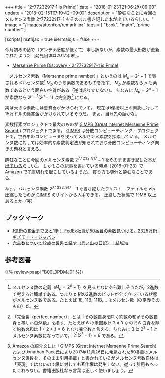 +++
title = "2^77232917-1 is Prime!"
date =  "2018-01-23T21:06:29+09:00"
update =  "2018-02-15T07:19:42+09:00"
description = "酔狂なことに今回のメルセンヌ素数 2^77232917-1 をそのまま書き記した本が出ているらしい。"
image = "/images/attention/remark.jpg"
tags = [ "book", "math", "prime-number" ]

[scripts]
  mathjax = true
  mermaidjs = false
+++

今月初めの話で（アンテナ感度が低くて）申し訳ないが，素数の最大桁数が更新されたようだ（発見自体は2017年末）。

- [Mersenne Prime Discovery - 2^77232917-1 is Prime!](https://www.mersenne.org/primes/?press=M77232917)

「メルセンヌ素数（Mersenne prime number）」というのは $M_p = 2^p-1$ で表されるメルセンヌ数[^mn1] $M_p$ のうち素数であるものを指す。
$M_p$ が素数なら $p$ も素数であるという面白い性質がある（逆は成り立たない）。
ちなみに $M_p = 2^p-1$ が素数なら $2^{p-1}(2^p-1)$ は完全数[^pn] になる。

[^mn1]: メルセンヌ数の定義（$M_p = 2^p-1$）を見るとなにやら難しそうだが，2進数で考えると簡単である。つまり $p$ 桁の2進数のビットが全て立っている状態がメルセンヌ数である。たとえば 1B, 11B, 111B,... はメルセン数（の定義そのもの）だ。
[^pn]: 「完全数（perfect number）」とは「その数自身を除く約数の和がその数自身と等しい自然数」を指す。たとえば $6$ の素因数は $2\times3$ なので $6$ 自身を除く約数の和は $1+2+3=6$ となり完全数と言える。ちなみに $3$ は $2^2-1$ とメルセンヌ素数になっていて， $2^1(2^2-1)=6$ である。

実は大きな素数には懸賞金がかけられている。
現在は1億桁以上の素数に対して15万ドルの懸賞金がかけられているそうだ。
まぁ，当分先の話かな。

素数探索プロジェクトで最大のものが [GIMPS (Great Internet Mersenne Prime Search)](https://www.mersenne.org/) プロジェクトである。
[GIMPS] は分散コンピューティング・プロジェクトで，世界中のコンピュータを使ってメルセンヌ素数を探索している。
メルセンヌ数に対しては効率的な素数判定法が知られており分散コンピューティング向きの題材と言える。

酔狂なことに今回のメルセンヌ素数 $2^{77,232,917}-1$ をそのまま書き記した[本が出ている](https://www.amazon.co.jp/exec/obidos/ASIN/4909045074/baldandersinf-22/ "2017年最大の素数 | 虹色社 |本 | 通販 | Amazon")らしい[^cr1]。
しかもこの記事を書いている時点（2018-01-23）で Amazon で在庫切れを起こしているようだ。
買う方も随分と酔狂なことである。

[^cr1]: Amazon の紹介文には「GIMPS (Great Internet Mersenne Prime Search)およびJonathan Pace氏により2017年12月26日に発見された50番目のメルセンヌ素数を、そのまま引用掲載」と書かれているがメルセンヌ素数自体は「表現」ではないので誰に対しても著作権は発生しない。従って引用もへったくれもない。書籍出版社なら言葉は正しく使いましょう。

なお，メルセンヌ素数 $2^{77,232,917}-1$ を書き記したテキスト・ファイルを zip 圧縮したものが [GIMPS] のサイトから入手できる。
圧縮した状態で 10MB 以上あるとか（笑）

## ブックマーク

- [1億桁の賞金まであと1歩！ FedEx社員が50番目の素数見つける。2325万桁 | ギズモード・ジャパン](https://www.gizmodo.jp/2018/01/fedex-employee-discovers-largest-known-prime-number.html)
- [完全数について12歳の長男と話す（思い出の日記）｜結城浩](https://mm.hyuki.net/n/nb17107856e67)

[GIMPS]: https://www.mersenne.org/ "Great Internet Mersenne Prime Search - PrimeNet"

## 参考図書

{{% review-paapi "B00L0PDMJ0" %}} <!-- 数学ガールの秘密ノート／整数で遊ぼう -->
